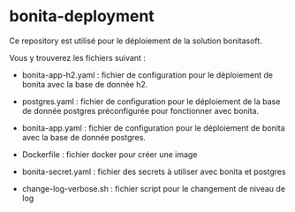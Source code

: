 # bonita-deployment

Ce repository est utilisé pour le déploiement de la solution bonitasoft.

Vous y trouverez les fichiers suivant :

- bonita-app-h2.yaml : fichier de configuration pour le déploiement de bonita avec la base de donnée h2.

- postgres.yaml : fichier de configuration pour le déploiement de la base de donnée postgres préconfigurée pour fonctionner avec bonita.

- bonita-app.yaml : fichier de configuration pour le déploiement de bonita avec la base de donnée postgres.

- Dockerfile : fichier docker pour créer une image

- bonita-secret.yaml : fichier des secrets à utiliser avec bonita et postgres

- change-log-verbose.sh : fichier script pour le changement de niveau de log

